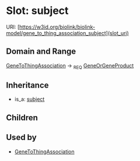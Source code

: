 # Slot: subject




URI: [https://w3id.org/biolink/biolink-model/gene_to_thing_association_subject](slot_uri)
## Domain and Range

[GeneToThingAssociation](GeneToThingAssociation.md) ->  <sub>REQ</sub> [GeneOrGeneProduct](GeneOrGeneProduct.md)
## Inheritance

 *  is_a: [subject](subject.md)
## Children

## Used by

 * [GeneToThingAssociation](GeneToThingAssociation.md)
